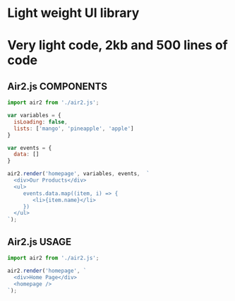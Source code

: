 # Light weight UI library
# Very light code, 2kb and 500 lines of code
 
  
## Air2.js COMPONENTS

```js
import air2 from './air2.js';

var variables = {
  isLoading: false,
  lists: ['mango', 'pineapple', 'apple']
}

var events = {
  data: []
}

air2.render('homepage', variables, events,  `
  <div>Our Products</div>
  <ul>
     events.data.map((item, i) => {
        <li>{item.name}</li>
     })
  </ul>
`);
```

## Air2.js USAGE

```js
import air2 from './air2.js';

air2.render('homepage', `
  <div>Home Page</div>
  <homepage />
`);
```
